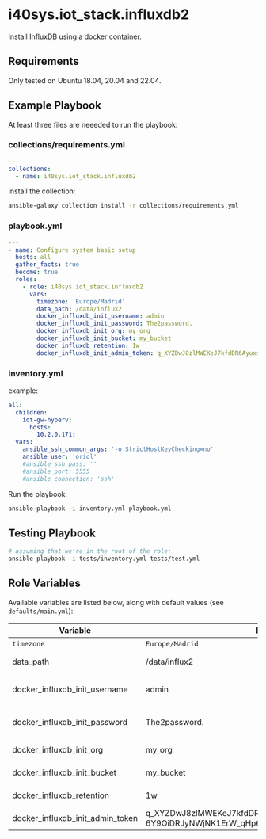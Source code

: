 # i40sys.iot_stack.influxdb2

Install InfluxDB using a docker container.

## Requirements

Only tested on Ubuntu 18.04, 20.04 and 22.04.

## Example Playbook

At least three files are neeeded to run the playbook:

### collections/requirements.yml
```yaml
---
collections:
  - name: i40sys.iot_stack.influxdb2
```

Install the collection:
```bash
ansible-galaxy collection install -r collections/requirements.yml
```

### playbook.yml
```yaml
---
- name: Configure system basic setup
  hosts: all
  gather_facts: true
  become: true
  roles:
    - role: i40sys.iot_stack.influxdb2
      vars:
        timezone: 'Europe/Madrid'
        data_path: /data/influx2
        docker_influxdb_init_username: admin
        docker_influxdb_init_password: The2password.
        docker_influxdb_init_org: my_org
        docker_influxdb_init_bucket: my_bucket
        docker_influxdb_retention: 1w
        docker_influxdb_init_admin_token: q_XYZDwJ8zlMWEKeJ7kfdDR6AyuxsZexG5NyT3Iy4bJ3cwhZLO-6Y9OiDRJyNWjNK1ErW_qHp6DUwbPWR5tleg==

```

### inventory.yml
example:
```yaml
all:
  children:
    iot-gw-hyperv:
      hosts:
        10.2.0.171:
  vars:
    ansible_ssh_common_args: '-o StrictHostKeyChecking=no'
    ansible_user: 'oriol'
    #ansible_ssh_pass: ''
    #ansible_port: 5555
    #ansible_connection: 'ssh'
```

Run the playbook:
```bash
ansible-playbook -i inventory.yml playbook.yml
```

## Testing Playbook

```bash
# assuming that we're in the root of the role:
ansible-playbook -i tests/inventory.yml tests/test.yml
```

## Role Variables

Available variables are listed below, along with default values (see `defaults/main.yml`):

| Variable | Default | Description |
|----------|---------|-------------|
| `timezone` | `Europe/Madrid` | Timezone |
| data_path | /data/influx2 | database data path |
| docker_influxdb_init_username | admin | InfluxDB admin username |
| docker_influxdb_init_password | The2password. | InfluxDB admin password |
| docker_influxdb_init_org | my_org | InfluxDB organization |
| docker_influxdb_init_bucket | my_bucket | InfluxDB bucket |
| docker_influxdb_retention | 1w | InfluxDB retention |
| docker_influxdb_init_admin_token | q_XYZDwJ8zlMWEKeJ7kfdDR6AyuxsZexG5NyT3Iy4bJ3cwhZLO-6Y9OiDRJyNWjNK1ErW_qHp6DUwbPWR5tleg== | InfluxDB admin token |
